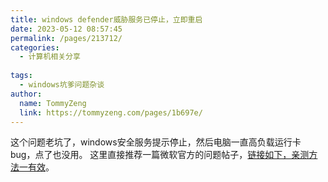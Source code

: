 ```yaml
---
title: windows defender威胁服务已停止，立即重启
date: 2023-05-12 08:57:45
permalink: /pages/213712/
categories:
  - 计算机相关分享
  
tags:
  - windows坑爹问题杂谈 
author: 
  name: TommyZeng
  link: https://tommyzeng.com/pages/1b697e/
---
```

这个问题老坑了，windows安全服务提示停止，然后电脑一直高负载运行卡bug，点了也没用。
这里直接推荐一篇微软官方的问题帖子，[链接如下，亲测方法一有效](https://answers.microsoft.com/zh-hans/windows/forum/all/windows%E5%AE%89%E5%85%A8%E4%B8%AD%E5%BF%83/beef5dea-6217-409d-88ae-c7f8d47dfbce?correlationid=7407cf4c-fb0b-4d60-9adf-69fa1e4166b9&from=GetHelpBCQR)。<!-- more -->
